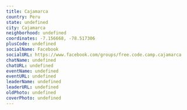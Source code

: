 ```yaml
---
title: Cajamarca
country: Peru
state: undefined
city: Cajamarca
neighborhood: undefined
coordinates: -7.156668, -78.517306
plusCode: undefined
socialName: Facebook
socialURL: https://www.facebook.com/groups/free.code.camp.cajamarca
chatName: undefined
chatURL: undefined
eventName: undefined
eventURL: undefined
leaderName: undefined
leaderURL: undefined
oldPhoto: undefined
coverPhoto: undefined
---
```


